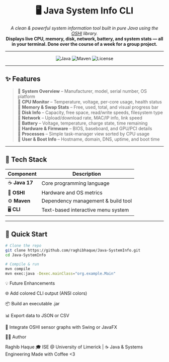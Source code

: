 <h1 align="center">🖥️ Java System Info CLI</h1>

<p align="center">
  <i>A clean & powerful system information tool built in pure Java using the <a href="https://github.com/oshi/oshi">OSHI</a> library.</i><br>
  <b>Displays live CPU, memory, disk, network, battery, and system stats — all in your terminal. Done over the course of a week for a group project.</b>
</p>

---

<p align="center">
  <img src="https://img.shields.io/badge/Made%20with-Java%2017-orange?style=for-the-badge&logo=openjdk" alt="Java">
  <img src="https://img.shields.io/badge/Build-Maven%20%F0%9F%94%A7-blue?style=for-the-badge&logo=apachemaven" alt="Maven">
  <img src="https://img.shields.io/github/license/raghibhaque/Java-SystemInfo?style=for-the-badge" alt="License">
</p>

---

## ✨ Features

> 🔹 **System Overview** – Manufacturer, model, serial number, OS platform  
> 🔹 **CPU Monitor** – Temperature, voltage, per-core usage, health status  
> 🔹 **Memory & Swap Stats** – Free, used, total, and visual progress bar  
> 🔹 **Disk Info** – Capacity, free space, read/write speeds, filesystem type  
> 🔹 **Network** – Upload/download rate, MAC/IP info, link speed  
> 🔹 **Battery** – Voltage, temperature, charge state, time remaining  
> 🔹 **Hardware & Firmware** – BIOS, baseboard, and GPU/PCI details  
> 🔹 **Processes** – Simple task-manager view sorted by CPU usage  
> 🔹 **User & Boot Info** – Hostname, domain, DNS, uptime, and boot time  

---

## 🧰 Tech Stack

| Component | Description |
|------------|-------------|
| ☕ **Java 17** | Core programming language |
| 🧩 **OSHI** | Hardware and OS metrics |
| ⚙️ **Maven** | Dependency management & build tool |
| 🖥️ **CLI** | Text-based interactive menu system |

---

## 🚀 Quick Start

```bash
# Clone the repo
git clone https://github.com/raghibhaque/Java-SystemInfo.git
cd Java-SystemInfo

# Compile & run
mvn compile
mvn exec:java -Dexec.mainClass="org.example.Main"
```

💡 Future Enhancements

🌐 Add colored CLI output (ANSI colors)

📦 Build an executable .jar

📊 Export data to JSON or CSV

🧠 Integrate OSHI sensor graphs with Swing or JavaFX


🧑‍💻 Author

Raghib Haque
🎓 ISE @ University of Limerick | ☕ Java & Systems Engineering
Made with Coffee <3
